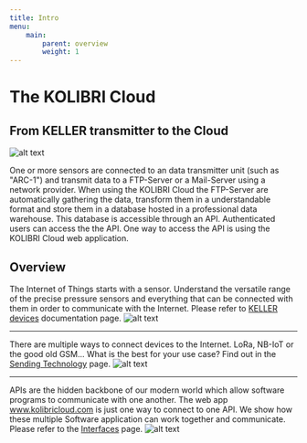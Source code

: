 ```yaml
---
title: Intro
menu:
    main:
        parent: overview
        weight: 1
---
```


# The KOLIBRI Cloud

## From KELLER transmitter to the Cloud

![alt text](../img/ArcArchitecture.png "Architecture Overview")

One or more sensors are connected to an data transmitter unit (such as "ARC-1") and transmit data to a FTP-Server or a Mail-Server using a network provider. When using the KOLIBRI Cloud the FTP-Server are automatically gathering the data, transform them in a understandable format and store them in a database hosted in a professional data warehouse. This database is accessible through an API. Authenticated users can access the the API. One way to access the API is using the KOLIBRI Cloud web application.

## Overview

The Internet of Things starts with a sensor. Understand the versatile range of the precise pressure sensors and everything that can be connected with them in order to communicate with the Internet. Please refer to [KELLER devices](/keller-devices/) documentation page.
![alt text](../img/ArcArchitecture_1.png "Devices Overview")

---

There are multiple ways to connect devices to the Internet. LoRa, NB-IoT or the good old GSM... What is the best for your use case? Find out in the [Sending Technology](/sending-technology/) page.
![alt text](../img/ArcArchitecture_3.png "Interfaces Overview")

---

APIs are the hidden backbone of our modern world which allow software programs to communicate with one another. The web app www.kolibricloud.com is just one way to connect to one API. We show how these multiple Software application can work together and communicate. Please refer to the [Interfaces](/cloud-interfaces/) page.
![alt text](../img/ArcArchitecture_2.png "Interface Overview")
